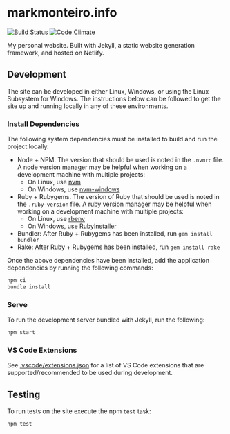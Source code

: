 # markmonteiro.info

[![Build Status](https://travis-ci.com/mark-monteiro/markmonteiro.info.svg?branch=master)](https://travis-ci.com/mark-monteiro/markmonteiro.info)
[![Code Climate](https://codeclimate.com/github/mark-monteiro/markmonteiro.info/badges/gpa.svg)](https://codeclimate.com/github/mark-monteiro/markmonteiro.info)

My personal website. Built with Jekyll, a static website generation framework,
and hosted on Netlify.

## Development

The site can be developed in either Linux, Windows, or using the Linux Subsystem
for Windows. The instructions below can be followed to get the site up and
running locally in any of these environments.

### Install Dependencies

The following system dependencies must be installed to build and run the project
locally.

- Node + NPM. The version that should be used is noted in the `.nvmrc` file. A
  node version manager may be helpful when working on a development machine with
  multiple projects:
  - On Linux, use [nvm](https://github.com/nvm-sh/nvm)
  - On Windows, use [nvm-windows](https://github.com/coreybutler/nvm-windows)
- Ruby + Rubygems. The version of Ruby that should be used is noted in the
  `.ruby-version` file. A ruby version manager may be helpful when working on a
  development machine with multiple projects:
  - On Linux, use [rbenv](https://github.com/rbenv/rbenv)
  - On Windows, use [RubyInstaller](https://rubyinstaller.org/)
- Bundler: After Ruby + Rubygems has been installed, run `gem install bundler`
- Rake: After Ruby + Rubygems has been installed, run `gem install rake`

Once the above dependencies have been installed, add the application
dependencies by running the following commands:

```bash
npm ci
bundle install
```

### Serve

To run the development server bundled with Jekyll, run the following:

```bash
npm start
```

### VS Code Extensions

See [.vscode/extensions.json](.vscode/extensions.json) for a list of VS Code
extensions that are supported/recommended to be used during development.

## Testing

To run tests on the site execute the npm `test` task:

```bash
npm test
```
